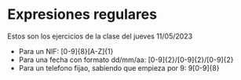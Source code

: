 # Expresiones regulares
 Estos son los ejercicios de la clase del jueves 11/05/2023
- Para un NIF: [0-9]{8}[A-Z]{1}
- Para una fecha con formato dd/mm/aa: [0-9]{2}\/[0-9]{2}\/[0-9]{2}
- Para un telefono fijao, sabiendo que empieza por 9: 9[0-9]{8}